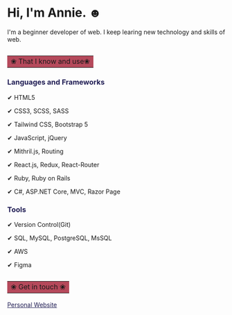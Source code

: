# <h1>Hi, I'm Annie. &#9787; </h1>
I'm a beginner developer of web.
I keep learing new technology and skills of web.


## <table><tr><td bgcolor="#B5495B">&#10048; That I know and use&#10048;</td></tr></table>


### <font color="#211E55">Languages and Frameworks</font>

<p>&#10004;    HTML5</p>
<p>&#10004;    CSS3, SCSS, SASS</p>
<p>&#10004;    Tailwind CSS, Bootstrap 5</p>
<p>&#10004;    JavaScript, jQuery</p>
<p>&#10004;    Mithril.js, Routing</p>
<p>&#10004;    React.js, Redux, React-Router</p>
<p>&#10004;    Ruby, Ruby on Rails</p>
<p>&#10004;    C#, ASP.NET Core, MVC, Razor Page</p>

### <font color="#211E55">Tools</font>

<p>&#10004;    Version Control(Git)</p>
<p>&#10004;    SQL, MySQL, PostgreSQL, MsSQL</p>
<p>&#10004;    AWS</p>
<p>&#10004;    Figma</p>


## <table><tr><td bgcolor="#B5495B">&#10048; Get in touch &#10048;</td></tr></table>

<a style="color: #211E55;" href="https://annielin28815.github.io/">Personal Website</a>
<!-- <p>&#10000;    [Personal site](http://annielin-cc.herokuapp.com/)</p>
<p>&#10000;    [Medium](https://medium.com/annielin28815)</p> -->

<!--
**annielin28815/annielin28815** is a ✨ _special_ ✨ repository because its `README.md` (this file) appears on your GitHub profile.

Here are some ideas to get you started:

- 🔭 I’m currently working on ...
- 🌱 I’m currently learning ...
- 👯 I’m looking to collaborate on ...
- 🤔 I’m looking for help with ...
- 💬 Ask me about ...
- 📫 How to reach me: ...
- 😄 Pronouns: ...
- ⚡ Fun fact: ...
-->
